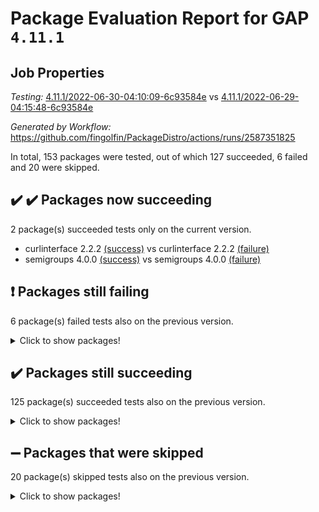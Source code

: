 # Package Evaluation Report for GAP `4.11.1`

## Job Properties

*Testing:* [4.11.1/2022-06-30-04:10:09-6c93584e](https://github.com/fingolfin/PackageDistro/blob/data/reports/4.11.1/2022-06-30-04:10:09-6c93584e) vs [4.11.1/2022-06-29-04:15:48-6c93584e](https://github.com/fingolfin/PackageDistro/blob/data/reports/4.11.1/2022-06-29-04:15:48-6c93584e)

*Generated by Workflow:* https://github.com/fingolfin/PackageDistro/actions/runs/2587351825

In total, 153 packages were tested, out of which 127 succeeded, 6 failed and 20 were skipped.

## :heavy_check_mark: :heavy_check_mark: Packages now succeeding

2 package(s) succeeded tests only on the current version.
- curlinterface 2.2.2 [(success)](https://github.com/fingolfin/PackageDistro/runs/7124471704?check_suite_focus=true) vs curlinterface 2.2.2 [(failure)](https://github.com/fingolfin/PackageDistro/runs/7105163209?check_suite_focus=true)
- semigroups 4.0.0 [(success)](https://github.com/fingolfin/PackageDistro/runs/7124477436?check_suite_focus=true) vs semigroups 4.0.0 [(failure)](https://github.com/fingolfin/PackageDistro/runs/7105167835?check_suite_focus=true)

## :exclamation: Packages still failing

6 package(s) failed tests also on the previous version.
<details><summary>Click to show packages!</summary>

- fining 1.4.1 [(failure)](https://github.com/fingolfin/PackageDistro/runs/7124472637?check_suite_focus=true)
- francy 1.2.4 [(failure)](https://github.com/fingolfin/PackageDistro/runs/7124473039?check_suite_focus=true)
- hap 1.41 [(failure)](https://github.com/fingolfin/PackageDistro/runs/7124473982?check_suite_focus=true)
- normalizinterface 1.3.2 [(failure)](https://github.com/fingolfin/PackageDistro/runs/7124475865?check_suite_focus=true)
- packagemanager 1.2 [(failure)](https://github.com/fingolfin/PackageDistro/runs/7124476237?check_suite_focus=true)
- recog 1.3.2 [(failure)](https://github.com/fingolfin/PackageDistro/runs/7124477084?check_suite_focus=true)
</details>

## :heavy_check_mark: Packages still succeeding

125 package(s) succeeded tests also on the previous version.
<details><summary>Click to show packages!</summary>

- ace 5.4 [(success)](https://github.com/fingolfin/PackageDistro/runs/7124469775?check_suite_focus=true)
- aclib 1.3.2 [(success)](https://github.com/fingolfin/PackageDistro/runs/7124469865?check_suite_focus=true)
- agt 0.2 [(success)](https://github.com/fingolfin/PackageDistro/runs/7124469979?check_suite_focus=true)
- alnuth 3.2.1 [(success)](https://github.com/fingolfin/PackageDistro/runs/7124470068?check_suite_focus=true)
- anupq 3.2.6 [(success)](https://github.com/fingolfin/PackageDistro/runs/7124470135?check_suite_focus=true)
- atlasrep 2.1.2 [(success)](https://github.com/fingolfin/PackageDistro/runs/7124470193?check_suite_focus=true)
- autodoc 2022.03.10 [(success)](https://github.com/fingolfin/PackageDistro/runs/7124470236?check_suite_focus=true)
- automata 1.15 [(success)](https://github.com/fingolfin/PackageDistro/runs/7124470287?check_suite_focus=true)
- automgrp 1.3.2 [(success)](https://github.com/fingolfin/PackageDistro/runs/7124470337?check_suite_focus=true)
- autpgrp 1.10.2 [(success)](https://github.com/fingolfin/PackageDistro/runs/7124470397?check_suite_focus=true)
- cap 2022.06-04 [(success)](https://github.com/fingolfin/PackageDistro/runs/7124470462?check_suite_focus=true)
- caratinterface 2.3.3 [(success)](https://github.com/fingolfin/PackageDistro/runs/7124470555?check_suite_focus=true)
- cddinterface 2020.06.24 [(success)](https://github.com/fingolfin/PackageDistro/runs/7124470635?check_suite_focus=true)
- circle 1.6.5 [(success)](https://github.com/fingolfin/PackageDistro/runs/7124470752?check_suite_focus=true)
- classicpres 1.22 [(success)](https://github.com/fingolfin/PackageDistro/runs/7124470823?check_suite_focus=true)
- cohomolo 1.6.10 [(success)](https://github.com/fingolfin/PackageDistro/runs/7124470916?check_suite_focus=true)
- congruence 1.2.4 [(success)](https://github.com/fingolfin/PackageDistro/runs/7124471026?check_suite_focus=true)
- corelg 1.56 [(success)](https://github.com/fingolfin/PackageDistro/runs/7124471087?check_suite_focus=true)
- crime 1.6 [(success)](https://github.com/fingolfin/PackageDistro/runs/7124471143?check_suite_focus=true)
- crisp 1.4.5 [(success)](https://github.com/fingolfin/PackageDistro/runs/7124471216?check_suite_focus=true)
- crypting 0.10 [(success)](https://github.com/fingolfin/PackageDistro/runs/7124471292?check_suite_focus=true)
- cryst 4.1.24 [(success)](https://github.com/fingolfin/PackageDistro/runs/7124471356?check_suite_focus=true)
- crystcat 1.1.9 [(success)](https://github.com/fingolfin/PackageDistro/runs/7124471444?check_suite_focus=true)
- ctbllib 1.3.4 [(success)](https://github.com/fingolfin/PackageDistro/runs/7124471548?check_suite_focus=true)
- cubefree 1.19 [(success)](https://github.com/fingolfin/PackageDistro/runs/7124471614?check_suite_focus=true)
- cvec 2.7.5 [(success)](https://github.com/fingolfin/PackageDistro/runs/7124471768?check_suite_focus=true)
- datastructures 0.2.7 [(success)](https://github.com/fingolfin/PackageDistro/runs/7124471844?check_suite_focus=true)
- deepthought 1.0.5 [(success)](https://github.com/fingolfin/PackageDistro/runs/7124471916?check_suite_focus=true)
- design 1.7 [(success)](https://github.com/fingolfin/PackageDistro/runs/7124472007?check_suite_focus=true)
- difsets 2.3.1 [(success)](https://github.com/fingolfin/PackageDistro/runs/7124472083?check_suite_focus=true)
- digraphs 1.5.3 [(success)](https://github.com/fingolfin/PackageDistro/runs/7124472151?check_suite_focus=true)
- edim 1.3.5 [(success)](https://github.com/fingolfin/PackageDistro/runs/7124472244?check_suite_focus=true)
- example 4.3.1 [(success)](https://github.com/fingolfin/PackageDistro/runs/7124472328?check_suite_focus=true)
- factint 1.6.3 [(success)](https://github.com/fingolfin/PackageDistro/runs/7124472397?check_suite_focus=true)
- ferret 1.0.7 [(success)](https://github.com/fingolfin/PackageDistro/runs/7124472510?check_suite_focus=true)
- fga 1.4.0 [(success)](https://github.com/fingolfin/PackageDistro/runs/7124472580?check_suite_focus=true)
- float 1.0.3 [(success)](https://github.com/fingolfin/PackageDistro/runs/7124472759?check_suite_focus=true)
- format 1.4.3 [(success)](https://github.com/fingolfin/PackageDistro/runs/7124472815?check_suite_focus=true)
- forms 1.2.7 [(success)](https://github.com/fingolfin/PackageDistro/runs/7124472860?check_suite_focus=true)
- fplsa 1.2.5 [(success)](https://github.com/fingolfin/PackageDistro/runs/7124472920?check_suite_focus=true)
- fr 2.4.8 [(success)](https://github.com/fingolfin/PackageDistro/runs/7124472983?check_suite_focus=true)
- fwtree 1.3 [(success)](https://github.com/fingolfin/PackageDistro/runs/7124473138?check_suite_focus=true)
- gbnp 1.0.5 [(success)](https://github.com/fingolfin/PackageDistro/runs/7124473200?check_suite_focus=true)
- generalizedmorphismsforcap 2022.05-01 [(success)](https://github.com/fingolfin/PackageDistro/runs/7124473401?check_suite_focus=true)
- genss 1.6.6 [(success)](https://github.com/fingolfin/PackageDistro/runs/7124473470?check_suite_focus=true)
- gradedringforhomalg 2022.03-01 [(success)](https://github.com/fingolfin/PackageDistro/runs/7124473535?check_suite_focus=true)
- grape 4.8.5 [(success)](https://github.com/fingolfin/PackageDistro/runs/7124473618?check_suite_focus=true)
- groupoids 1.69 [(success)](https://github.com/fingolfin/PackageDistro/runs/7124473706?check_suite_focus=true)
- grpconst 2.6.2 [(success)](https://github.com/fingolfin/PackageDistro/runs/7124473781?check_suite_focus=true)
- guarana 0.96.3 [(success)](https://github.com/fingolfin/PackageDistro/runs/7124473853?check_suite_focus=true)
- guava 3.16 [(success)](https://github.com/fingolfin/PackageDistro/runs/7124473914?check_suite_focus=true)
- hapcryst 0.1.14 [(success)](https://github.com/fingolfin/PackageDistro/runs/7124474033?check_suite_focus=true)
- hecke 1.5.3 [(success)](https://github.com/fingolfin/PackageDistro/runs/7124474108?check_suite_focus=true)
- help 3.5 [(success)](https://github.com/fingolfin/PackageDistro/runs/7124474167?check_suite_focus=true)
- idrel 2.44 [(success)](https://github.com/fingolfin/PackageDistro/runs/7124474239?check_suite_focus=true)
- images 1.3.1 [(success)](https://github.com/fingolfin/PackageDistro/runs/7124474306?check_suite_focus=true)
- intpic 0.3.0 [(success)](https://github.com/fingolfin/PackageDistro/runs/7124474362?check_suite_focus=true)
- io 4.7.2 [(success)](https://github.com/fingolfin/PackageDistro/runs/7124474409?check_suite_focus=true)
- irredsol 1.4.3 [(success)](https://github.com/fingolfin/PackageDistro/runs/7124474470?check_suite_focus=true)
- json 2.1.0 [(success)](https://github.com/fingolfin/PackageDistro/runs/7124474519?check_suite_focus=true)
- jupyterkernel 1.4.1 [(success)](https://github.com/fingolfin/PackageDistro/runs/7124474558?check_suite_focus=true)
- jupyterviz 1.5.1 [(success)](https://github.com/fingolfin/PackageDistro/runs/7124474617?check_suite_focus=true)
- kan 1.34 [(success)](https://github.com/fingolfin/PackageDistro/runs/7124474665?check_suite_focus=true)
- kbmag 1.5.9 [(success)](https://github.com/fingolfin/PackageDistro/runs/7124474725?check_suite_focus=true)
- laguna 3.9.5 [(success)](https://github.com/fingolfin/PackageDistro/runs/7124474773?check_suite_focus=true)
- liealgdb 2.2.1 [(success)](https://github.com/fingolfin/PackageDistro/runs/7124474828?check_suite_focus=true)
- liepring 2.6 [(success)](https://github.com/fingolfin/PackageDistro/runs/7124474877?check_suite_focus=true)
- liering 2.4.2 [(success)](https://github.com/fingolfin/PackageDistro/runs/7124474942?check_suite_focus=true)
- linearalgebraforcap 2022.06-02 [(success)](https://github.com/fingolfin/PackageDistro/runs/7124475002?check_suite_focus=true)
- loops 3.4.1 [(success)](https://github.com/fingolfin/PackageDistro/runs/7124475067?check_suite_focus=true)
- lpres 1.0.3 [(success)](https://github.com/fingolfin/PackageDistro/runs/7124475121?check_suite_focus=true)
- majoranaalgebras 1.4 [(success)](https://github.com/fingolfin/PackageDistro/runs/7124475186?check_suite_focus=true)
- mapclass 1.4.5 [(success)](https://github.com/fingolfin/PackageDistro/runs/7124475260?check_suite_focus=true)
- matgrp 0.64 [(success)](https://github.com/fingolfin/PackageDistro/runs/7124475334?check_suite_focus=true)
- modisom 2.5.2 [(success)](https://github.com/fingolfin/PackageDistro/runs/7124475403?check_suite_focus=true)
- modulepresentationsforcap 2022.05-03 [(success)](https://github.com/fingolfin/PackageDistro/runs/7124475456?check_suite_focus=true)
- monoidalcategories 2022.06-06 [(success)](https://github.com/fingolfin/PackageDistro/runs/7124475526?check_suite_focus=true)
- nconvex 2020.11-04 [(success)](https://github.com/fingolfin/PackageDistro/runs/7124475643?check_suite_focus=true)
- nilmat 1.4.1 [(success)](https://github.com/fingolfin/PackageDistro/runs/7124475717?check_suite_focus=true)
- nock 1.5 [(success)](https://github.com/fingolfin/PackageDistro/runs/7124475800?check_suite_focus=true)
- nq 2.5.8 [(success)](https://github.com/fingolfin/PackageDistro/runs/7124475953?check_suite_focus=true)
- numericalsgps 1.3.0 [(success)](https://github.com/fingolfin/PackageDistro/runs/7124476035?check_suite_focus=true)
- openmath 11.5.1 [(success)](https://github.com/fingolfin/PackageDistro/runs/7124476110?check_suite_focus=true)
- orb 4.8.4 [(success)](https://github.com/fingolfin/PackageDistro/runs/7124476180?check_suite_focus=true)
- patternclass 2.4.2 [(success)](https://github.com/fingolfin/PackageDistro/runs/7124476302?check_suite_focus=true)
- permut 2.0.4 [(success)](https://github.com/fingolfin/PackageDistro/runs/7124476366?check_suite_focus=true)
- polenta 1.3.10 [(success)](https://github.com/fingolfin/PackageDistro/runs/7124476426?check_suite_focus=true)
- polymaking 0.8.6 [(success)](https://github.com/fingolfin/PackageDistro/runs/7124476492?check_suite_focus=true)
- primgrp 3.4.2 [(success)](https://github.com/fingolfin/PackageDistro/runs/7124476559?check_suite_focus=true)
- profiling 2.5.0 [(success)](https://github.com/fingolfin/PackageDistro/runs/7124476634?check_suite_focus=true)
- qpa 1.33 [(success)](https://github.com/fingolfin/PackageDistro/runs/7124476710?check_suite_focus=true)
- quagroup 1.8.3 [(success)](https://github.com/fingolfin/PackageDistro/runs/7124476787?check_suite_focus=true)
- radiroot 2.9 [(success)](https://github.com/fingolfin/PackageDistro/runs/7124476875?check_suite_focus=true)
- rcwa 4.6.4 [(success)](https://github.com/fingolfin/PackageDistro/runs/7124476934?check_suite_focus=true)
- rds 1.8 [(success)](https://github.com/fingolfin/PackageDistro/runs/7124477020?check_suite_focus=true)
- repndecomp 1.2.1 [(success)](https://github.com/fingolfin/PackageDistro/runs/7124477161?check_suite_focus=true)
- repsn 3.1.0 [(success)](https://github.com/fingolfin/PackageDistro/runs/7124477231?check_suite_focus=true)
- resclasses 4.7.2 [(success)](https://github.com/fingolfin/PackageDistro/runs/7124477301?check_suite_focus=true)
- scscp 2.3.1 [(success)](https://github.com/fingolfin/PackageDistro/runs/7124477363?check_suite_focus=true)
- sglppow 2.2 [(success)](https://github.com/fingolfin/PackageDistro/runs/7124477539?check_suite_focus=true)
- sgpviz 0.999.5 [(success)](https://github.com/fingolfin/PackageDistro/runs/7124477617?check_suite_focus=true)
- simpcomp 2.1.14 [(success)](https://github.com/fingolfin/PackageDistro/runs/7124477682?check_suite_focus=true)
- singular 2020.12.18 [(success)](https://github.com/fingolfin/PackageDistro/runs/7124477752?check_suite_focus=true)
- sla 1.5.3 [(success)](https://github.com/fingolfin/PackageDistro/runs/7124477814?check_suite_focus=true)
- smallgrp 1.5 [(success)](https://github.com/fingolfin/PackageDistro/runs/7124477869?check_suite_focus=true)
- smallsemi 0.6.13 [(success)](https://github.com/fingolfin/PackageDistro/runs/7124477919?check_suite_focus=true)
- sonata 2.9.4 [(success)](https://github.com/fingolfin/PackageDistro/runs/7124477973?check_suite_focus=true)
- sophus 1.25 [(success)](https://github.com/fingolfin/PackageDistro/runs/7124478024?check_suite_focus=true)
- spinsym 1.5.2 [(success)](https://github.com/fingolfin/PackageDistro/runs/7124478087?check_suite_focus=true)
- symbcompcc 1.3.2 [(success)](https://github.com/fingolfin/PackageDistro/runs/7124478141?check_suite_focus=true)
- thelma 1.3 [(success)](https://github.com/fingolfin/PackageDistro/runs/7124478190?check_suite_focus=true)
- tomlib 1.2.9 [(success)](https://github.com/fingolfin/PackageDistro/runs/7124478271?check_suite_focus=true)
- toric 1.9.5 [(success)](https://github.com/fingolfin/PackageDistro/runs/7124478327?check_suite_focus=true)
- transgrp 3.6.2 [(success)](https://github.com/fingolfin/PackageDistro/runs/7124478385?check_suite_focus=true)
- ugaly 4.0.2 [(success)](https://github.com/fingolfin/PackageDistro/runs/7124478447?check_suite_focus=true)
- unipot 1.5 [(success)](https://github.com/fingolfin/PackageDistro/runs/7124478476?check_suite_focus=true)
- unitlib 4.1.0 [(success)](https://github.com/fingolfin/PackageDistro/runs/7124478519?check_suite_focus=true)
- utils 0.72 [(success)](https://github.com/fingolfin/PackageDistro/runs/7124478549?check_suite_focus=true)
- uuid 0.7 [(success)](https://github.com/fingolfin/PackageDistro/runs/7124478592?check_suite_focus=true)
- walrus 0.9991 [(success)](https://github.com/fingolfin/PackageDistro/runs/7124478641?check_suite_focus=true)
- wedderga 4.10.2 [(success)](https://github.com/fingolfin/PackageDistro/runs/7124478686?check_suite_focus=true)
- xmod 2.88 [(success)](https://github.com/fingolfin/PackageDistro/runs/7124478750?check_suite_focus=true)
- xmodalg 1.22 [(success)](https://github.com/fingolfin/PackageDistro/runs/7124478807?check_suite_focus=true)
- yangbaxter 0.10.0 [(success)](https://github.com/fingolfin/PackageDistro/runs/7124478852?check_suite_focus=true)
- zeromqinterface 0.13 [(success)](https://github.com/fingolfin/PackageDistro/runs/7124478920?check_suite_focus=true)
</details>

## :heavy_minus_sign: Packages that were skipped

20 package(s) skipped tests also on the previous version.
<details><summary>Click to show packages!</summary>

- 4ti2interface 2022.03-01 [(skipped)](https://github.com/fingolfin/PackageDistro/runs/7124413744?check_suite_focus=true)
- browse 1.8.14 [(skipped)](https://github.com/fingolfin/PackageDistro/runs/7124413744?check_suite_focus=true)
- examplesforhomalg 2022.03-01 [(skipped)](https://github.com/fingolfin/PackageDistro/runs/7124413744?check_suite_focus=true)
- gapdoc 1.6.5 [(skipped)](https://github.com/fingolfin/PackageDistro/runs/7124413744?check_suite_focus=true)
- gauss 2022.03-01 [(skipped)](https://github.com/fingolfin/PackageDistro/runs/7124413744?check_suite_focus=true)
- gaussforhomalg 2022.03-01 [(skipped)](https://github.com/fingolfin/PackageDistro/runs/7124413744?check_suite_focus=true)
- gradedmodules 2022.03-01 [(skipped)](https://github.com/fingolfin/PackageDistro/runs/7124413744?check_suite_focus=true)
- homalg 2022.03-01 [(skipped)](https://github.com/fingolfin/PackageDistro/runs/7124413744?check_suite_focus=true)
- homalgtocas 2022.03-01 [(skipped)](https://github.com/fingolfin/PackageDistro/runs/7124413744?check_suite_focus=true)
- io_forhomalg 2022.03-01 [(skipped)](https://github.com/fingolfin/PackageDistro/runs/7124413744?check_suite_focus=true)
- itc 1.5.1 [(skipped)](https://github.com/fingolfin/PackageDistro/runs/7124413744?check_suite_focus=true)
- localizeringforhomalg 2022.03-01 [(skipped)](https://github.com/fingolfin/PackageDistro/runs/7124413744?check_suite_focus=true)
- matricesforhomalg 2022.04-01 [(skipped)](https://github.com/fingolfin/PackageDistro/runs/7124413744?check_suite_focus=true)
- modules 2022.03-01 [(skipped)](https://github.com/fingolfin/PackageDistro/runs/7124413744?check_suite_focus=true)
- polycyclic 2.16 [(skipped)](https://github.com/fingolfin/PackageDistro/runs/7124413744?check_suite_focus=true)
- ringsforhomalg 2022.04-01 [(skipped)](https://github.com/fingolfin/PackageDistro/runs/7124413744?check_suite_focus=true)
- sco 2022.03-01 [(skipped)](https://github.com/fingolfin/PackageDistro/runs/7124413744?check_suite_focus=true)
- toolsforhomalg 2022.05-01 [(skipped)](https://github.com/fingolfin/PackageDistro/runs/7124413744?check_suite_focus=true)
- toricvarieties 2022.03.23 [(skipped)](https://github.com/fingolfin/PackageDistro/runs/7124413744?check_suite_focus=true)
- xgap 4.31 [(skipped)](https://github.com/fingolfin/PackageDistro/runs/7124413744?check_suite_focus=true)
</details>

